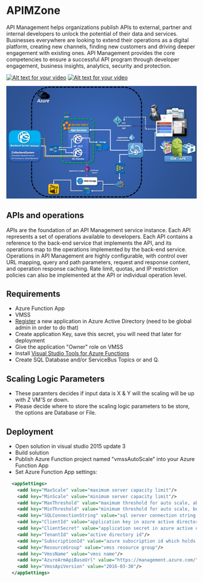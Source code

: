 # APIMZone

API Management helps organizations publish APIs to external, partner and internal developers to unlock the potential of their data and services. 
Businesses everywhere are looking to extend their operations as a digital platform, creating new channels, finding new customers and driving 
deeper engagement with existing ones. 
API Management provides the core competencies to ensure a successful API program through developer engagement, business insights, analytics, security and protection.

[![Alt text for your video](http://img.youtube.com/vi/X8Kfn39P7KQ/0.jpg)](http://www.youtube.com/watch?v=X8Kfn39P7KQ)
[![Alt text for your video](http://img.youtube.com/vi/UM1y0yy7n1M/0.jpg)](http://www.youtube.com/watch?v=UM1y0yy7n1M)


![alt tag](https://raw.githubusercontent.com/zivshtaeinberg/APIMZone/master/ArcFile.PNG)

## APIs and operations
APIs are the foundation of an API Management service instance. 
Each API represents a set of operations available to developers. 
Each API contains a reference to the back-end service that implements the API, and its operations map to the operations implemented by the back-end service. 
Operations in API Management are highly configurable, with control over URL mapping, query and path parameters, request and response content, and operation response caching. 
Rate limit, quotas, and IP restriction policies can also be implemented at the API or individual operation level.

## Requirements
* Azure Function App
* VMSS
* [Register](https://docs.microsoft.com/en-us/azure/active-directory/active-directory-app-registration) a new application in Azure Active Directory (need to be global admin in order to do that)
* Create application Key, save this secret, you will need that later for deployment
* Give the application "Owner" role on VMSS
* Install [Visual Studio Tools for Azure Functions](https://blogs.msdn.microsoft.com/webdev/2016/12/01/visual-studio-tools-for-azure-functions/)
* Create SQL Database and/or ServiceBus Topics or and Q.

## Scaling Logic Parameters
* These paramters decides if input data is X & Y will the scaling will be up with Z VM'S or down.
* Please decide where to store the scaling logic parameters to be store, the options are Database or File.

## Deployment
* Open solution in visual studio 2015 update 3
* Build solution
* Publish Azure Function project named "vmssAutoScale" into your Azure Function App
* Set Azure Function App settings:
```XML
  <appSettings>
    <add key="MaxScale" value="maximum server capacity limit"/>
    <add key="MinScale" value="minimum server capacity limit"/>
    <add key="MaxThreshold" value="maximum threshold for auto scale, above this value autoscaler will add one server to vmss"/>
    <add key="MinThreshold" value="minimum threshold for auto scale, below this value autoscaler will remove one server to vmss"/>
    <add key="SQLConnectionString" value="sql server connection string which holds logic for autoscale"/>
    <add key="ClientId" value="application key in azure active directory"/>
    <add key="ClientSecret" value="application secret in azure active directory"/>
    <add key="TenantId" value="active directory id"/>
    <add key="SubscriptionId" value="azure subscription id which holds vmss"/>
    <add key="ResourceGroup" value="vmss resource group"/>
    <add key="VmssName" value="vmss name"/>
    <add key="AzureArmApiBaseUrl" value="https://management.azure.com/"/>
    <add key="VmssApiVersion" value="2016-03-30"/>
  </appSettings>
